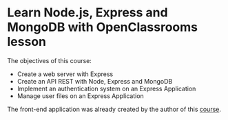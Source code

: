 # Learn Node.js, Express and MongoDB with OpenClassrooms lesson

The objectives of this course:
* Create a web server with Express
* Create an API REST with Node, Express and MongoDB
* Implement an authentication system on an Express Application
* Manage user files on an Express Application

The front-end application was already created by the author of this [course](https://openclassrooms.com/en/courses/6390246-passez-au-full-stack-avec-node-js-express-et-mongodb).